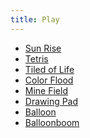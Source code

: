 ```yaml
---
title: Play
---
```

<link rel="stylesheet" href="/adorn/adorn.css" />
<script src="/adorn/adorn.js" async></script>

 * [Sun Rise](./sunrise.html)
 * [Tetris](./tetris.html)
 * [Tiled of Life](./tiledoflife.html)
 * [Color Flood](./colorflood.html)
 * [Mine Field](./minefield.html)
 * [Drawing Pad](./drawingpad.html)
 * [Balloon](./balloon.html)
 * [Balloonboom](./balloonboom.html)
